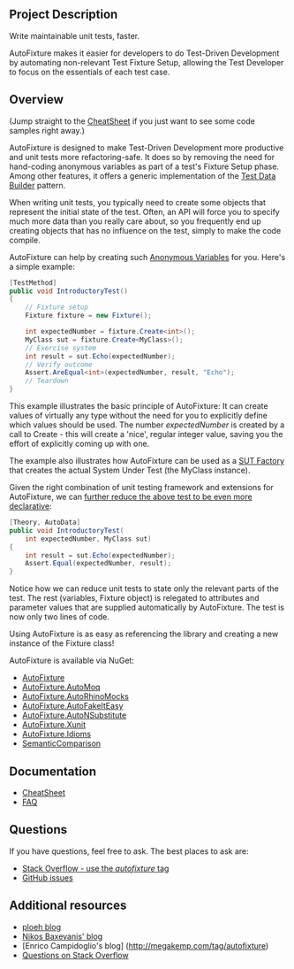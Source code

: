 ## Project Description ##

Write maintainable unit tests, faster.

AutoFixture makes it easier for developers to do Test-Driven Development by automating non-relevant Test Fixture Setup, allowing the Test Developer to focus on the essentials of each test case.

## Overview ##

(Jump straight to the [CheatSheet](https://github.com/AutoFixture/AutoFixture/wiki/Cheat-Sheet) if you just want to see some code samples right away.)

AutoFixture is designed to make Test-Driven Development more productive and unit tests more refactoring-safe. It does so by removing the need for hand-coding anonymous variables as part of a test's Fixture Setup phase. Among other features, it offers a generic implementation of the [Test Data Builder](http://www.natpryce.com/articles/000714.html) pattern.

When writing unit tests, you typically need to create some objects that represent the initial state of the test. Often, an API will force you to specify much more data than you really care about, so you frequently end up creating objects that has no influence on the test, simply to make the code compile.

AutoFixture can help by creating such [Anonymous Variables](http://blogs.msdn.com/ploeh/archive/2008/11/17/anonymous-variables.aspx) for you. Here's a simple example:

```csharp
[TestMethod]
public void IntroductoryTest()
{
    // Fixture setup
    Fixture fixture = new Fixture();

    int expectedNumber = fixture.Create<int>();
    MyClass sut = fixture.Create<MyClass>();
    // Exercise system
    int result = sut.Echo(expectedNumber);
    // Verify outcome
    Assert.AreEqual<int>(expectedNumber, result, "Echo");
    // Teardown
}
```

This example illustrates the basic principle of AutoFixture: It can create values of virtually any type without the need for you to explicitly define which values should be used. The number *expectedNumber* is created by a call to Create<T> - this will create a 'nice', regular integer value, saving you the effort of explicitly coming up with one.

The example also illustrates how AutoFixture can be used as a [SUT Factory](http://blog.ploeh.dk/2009/02/13/SUTFactory.aspx) that creates the actual System Under Test (the MyClass instance).

Given the right combination of unit testing framework and extensions for AutoFixture, we can [further reduce the above test to be even more declarative](http://blog.ploeh.dk/2010/10/08/AutoDataTheoriesWithAutoFixture.aspx):

```csharp
[Theory, AutoData]
public void IntroductoryTest(
    int expectedNumber, MyClass sut)
{
    int result = sut.Echo(expectedNumber);
    Assert.Equal(expectedNumber, result);
}
```

Notice how we can reduce unit tests to state only the relevant parts of the test. The rest (variables, Fixture object) is relegated to attributes and parameter values that are supplied automatically by AutoFixture. The test is now only two lines of code.

Using AutoFixture is as easy as referencing the library and creating a new instance of the Fixture class!

AutoFixture is available via NuGet:

* [AutoFixture](http://nuget.org/packages/AutoFixture)
* [AutoFixture.AutoMoq](http://nuget.org/packages/AutoFixture.AutoMoq)
* [AutoFixture.AutoRhinoMocks](http://nuget.org/packages/AutoFixture.AutoRhinoMocks)
* [AutoFixture.AutoFakeItEasy](http://nuget.org/packages/AutoFixture.AutoFakeItEasy)
* [AutoFixture.AutoNSubstitute](http://nuget.org/packages/AutoFixture.AutoNSubstitute)
* [AutoFixture.Xunit](http://nuget.org/packages/AutoFixture.Xunit)
* [AutoFixture.Idioms](http://nuget.org/packages/AutoFixture.Idioms)
* [SemanticComparison](http://nuget.org/packages/SemanticComparison)

## Documentation ##

* [CheatSheet](https://github.com/AutoFixture/AutoFixture/wiki/Cheat-Sheet)
* [FAQ](https://github.com/AutoFixture/AutoFixture/wiki/FAQ)

## Questions ##

If you have questions, feel free to ask. The best places to ask are:

* [Stack Overflow - use the *autofixture* tag](http://stackoverflow.com/questions/tagged/autofixture)
* [GitHub issues](http://github.com/AutoFixture/AutoFixture/issues)

## Additional resources ##

* [ploeh blog](http://blog.ploeh.dk/tags.html#AutoFixture-ref)
* [Nikos Baxevanis' blog](http://nikosbaxevanis.com/categories/autofixture)
* [Enrico Campidoglio's blog] (http://megakemp.com/tag/autofixture)
* [Questions on Stack Overflow](http://stackoverflow.com/questions/tagged/autofixture)
